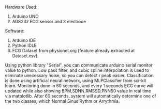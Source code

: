 
Hardware Used:
1. Arduino UNO
2. AD8232 ECG sensor and 3 electrode

Software:
1. Arduino IDE
2. Python IDLE
3. ECG Dataset from physionet.org (feature already extracted at Dataset.csv)

Using python library "Serial", you can communicate arduino serial monitor value to python.
Low pass filter, and cubic spline interpolation is used to eliminate unecessary noise, so you can detect r peak easier.
Classification is done using artificial neural network, using MLPClassifier from sci-kit learn.
Monitoring done in 60 seconds, and every 1 seconds ECG curve will updated while also showing BPM,SDNN,RMSSD,PNN50 value in real time via matplotlib.
After 60 seconds, system will automatically determine one of the two classes, which Normal Sinus Rythm or Arrythmia.
